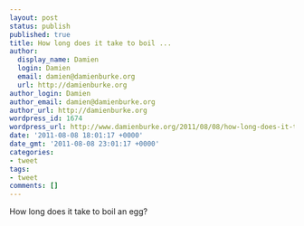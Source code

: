 ```yaml
---
layout: post
status: publish
published: true
title: How long does it take to boil ...
author:
  display_name: Damien
  login: Damien
  email: damien@damienburke.org
  url: http://damienburke.org
author_login: Damien
author_email: damien@damienburke.org
author_url: http://damienburke.org
wordpress_id: 1674
wordpress_url: http://www.damienburke.org/2011/08/08/how-long-does-it-take-to-boil/
date: '2011-08-08 18:01:17 +0000'
date_gmt: '2011-08-08 23:01:17 +0000'
categories:
- tweet
tags:
- tweet
comments: []
---
```

<p>How long does it take to boil an egg?</p>
